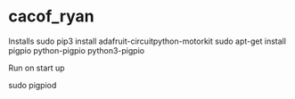 # cacof_ryan

Installs
sudo pip3 install adafruit-circuitpython-motorkit
sudo apt-get install pigpio python-pigpio python3-pigpio

Run on start up

sudo pigpiod